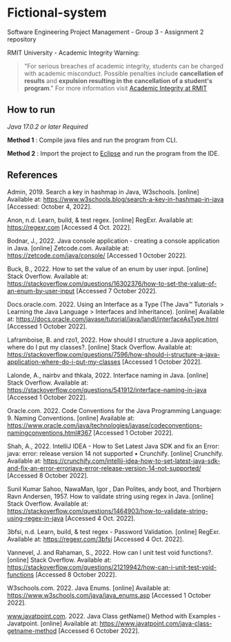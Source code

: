 # Fictional-system
Software Engineering Project Management - Group 3 - Assignment 2 repository

RMIT University - Academic Integrity Warning:
> "For serious breaches of academic integrity, students can be charged with academic misconduct. Possible penalties include **cancellation of results** and **expulsion resulting in the cancellation of a student's program**."
For more information visit [Academic Integrity at RMIT](https://www.rmit.edu.au/students/my-course/assessment-results/academic-integrity)

## How to run

_Java 17.0.2 or later Required_

**Method 1** : Compile java files and run the program from CLI.

**Method 2** : Import the project to [Eclipse](https://eclipseide.org) and run the program from the IDE.

## References

Admin, 2019. Search a key in hashmap in Java, W3schools. [online] Available at: <https://www.w3schools.blog/search-a-key-in-hashmap-in-java> [Accessed: October 4, 2022].

Anon, n.d. Learn, build, &amp; test regex. [online] RegExr. Available at: <https://regexr.com> [Accessed 4 Oct. 2022].

Bodnar, J., 2022. Java console application - creating a console application in Java. [online] Zetcode.com. Available at: <https://zetcode.com/java/console/> [Accessed 1 October 2022].

Buck, B., 2022. How to set the value of an enum by user input. [online] Stack Overflow. Available at: <https://stackoverflow.com/questions/16302376/how-to-set-the-value-of-an-enum-by-user-input> [Accessed 7 October 2022].

Docs.oracle.com. 2022. Using an Interface as a Type (The Java™ Tutorials > Learning the Java Language > Interfaces and Inheritance). [online] Available at: <https://docs.oracle.com/javase/tutorial/java/IandI/interfaceAsType.html> [Accessed 1 October 2022].

Laframboise, B. and rzo1, 2022. How should I structure a Java application, where do I put my classes?. [online] Stack Overflow. Available at: <https://stackoverflow.com/questions/7596/how-should-i-structure-a-java-application-where-do-i-put-my-classes> [Accessed 1 October 2022].

Lalonde, A., nairbv and thkala, 2022. Interface naming in Java. [online] Stack Overflow. Available at: <https://stackoverflow.com/questions/541912/interface-naming-in-java> [Accessed 1 October 2022].

Oracle.com. 2022. Code Conventions for the Java Programming Language: 9. Naming Conventions. [online] Available at: <https://www.oracle.com/java/technologies/javase/codeconventions-namingconventions.html#367> [Accessed 1 October 2022].

Shah, A., 2022. IntelliJ IDEA - How to Set Latest Java SDK and fix an Error: java: error: release version 14 not supported • Crunchify. [online] Crunchify. Available at: <https://crunchify.com/intellij-idea-how-to-set-latest-java-sdk-and-fix-an-error-errorjava-error-release-version-14-not-supported/> [Accessed 8 October 2022].

Sunil Kumar Sahoo, NawaMan, Igor , Dan Polites, andy boot, and Thorbjørn Ravn Andersen, 1957. How to validate string using regex in Java. [online] Stack Overflow. Available at: <https://stackoverflow.com/questions/1464903/how-to-validate-string-using-regex-in-java> [Accessed 4 Oct. 2022].

3bfsi, n.d. Learn, build, &amp; test regex - Password Validation. [online] RegExr. Available at: <https://regexr.com/3bfsi> [Accessed 4 Oct. 2022].

Vannevel, J. and Rahaman, S., 2022. How can I unit test void functions?. [online] Stack Overflow. Available at: <https://stackoverflow.com/questions/21219942/how-can-i-unit-test-void-functions> [Accessed 8 October 2022].

W3schools.com. 2022. Java Enums. [online] Available at: <https://www.w3schools.com/java/java_enums.asp> [Accessed 1 October 2022].

www.javatpoint.com. 2022. Java Class getName() Method with Examples - Javatpoint. [online] Available at: <https://www.javatpoint.com/java-class-getname-method> [Accessed 6 October 2022].
